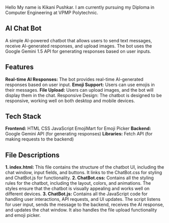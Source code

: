 Hello My name is Kikani Pushkar.
I am currently pursuing my Diploma in Computer Engineering at VPMP Polytechnic.

<h2>AI Chat Bot</h2>
A simple AI-powered chatbot that allows users to send text messages, receive AI-generated responses, and upload images. The bot uses the Google Gemini 1.5 API for generating responses based on user inputs.

<h2>Features</h2>
<b>Real-time AI Responses:</b> 
The bot provides real-time AI-generated responses based on user input.
<b>Emoji Support:</b> 
Users can use emojis in their messages.
<b>File Upload:</b> 
Users can upload images, and the bot will display them in the chat.
Responsive Design: The chatbot is designed to be responsive, working well on both desktop and mobile devices.

<h2>Tech Stack</h2>
<b>Frontend:</b>
HTML
CSS
JavaScript
EmojiMart for Emoji Picker
<b>Backend:</b>
Google Gemini API (for generating responses)
<b>Libraries:</b>
Fetch API (for making requests to the backend)

<h2>File Descriptions</h2>
<b>1. index.html:</b>
This file contains the structure of the chatbot UI, including the chat window, input fields, and buttons.
It links to the ChatBot.css for styling and ChatBot.js for functionality.
<b>2. ChatBot.css:</b>
Contains all the styling rules for the chatbot, including the layout, colors, and animations.
The styles ensure that the chatbot is visually appealing and works well on different devices.
<b>3. ChatBot.js:</b>
Contains all the JavaScript code for handling user interactions, API requests, and UI updates.
The script listens for user input, sends the message to the backend, receives the AI response, and updates the chat window.
It also handles the file upload functionality and emoji picker.
